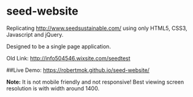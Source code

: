 # seed-website

Replicating http://www.seedsustainable.com/ using only HTML5, CSS3, Javascript and jQuery.

Designed to be a single page application.


Old Link: http://info504546.wixsite.com/seedtest

##Live Demo: https://robertmok.github.io/seed-website/


**Note:** It is not mobile friendly and not responsive! Best viewing screen resolution is with width around 1400. 
